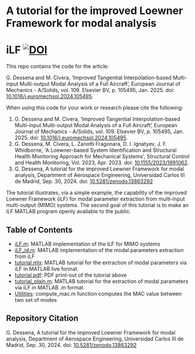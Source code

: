 # A tutorial for the improved Loewner Framework for modal analysis

# iLF [![DOI](https://zenodo.org/badge/doi/10.5281/zenodo.13863292.svg)](https://doi.org/10.5281/zenodo.13863292)

This repo contains the code for the article:

G. Dessena and M. Civera, ‘Improved Tangential Interpolation-based Multi-input Multi-output Modal Analysis of a Full Aircraft’, European Journal of Mechanics - A/Solids, vol. 109. Elsevier BV, p. 105495, Jan. 2025. doi: [10.1016/j.euromechsol.2024.105495](https://doi.org/10.1016/j.euromechsol.2024.105495).

When using this code for your work or research please cite the following:

1.	G. Dessena and M. Civera, ‘Improved Tangential Interpolation-based Multi-input Multi-output Modal Analysis of a Full Aircraft’, European Journal of Mechanics - A/Solids, vol. 109. Elsevier BV, p. 105495, Jan. 2025. doi: [10.1016/j.euromechsol.2024.105495](https://doi.org/10.1016/j.euromechsol.2024.105495).
2.	G. Dessena, M. Civera, L. Zanotti Fragonara, D. I. Ignatyev, J. F. Whidborne, 'A Loewner-based System Identification and Structural Health Monitoring Approach for Mechanical Systems', Structural Control and Health Monitoring, Vol. 2023, Apr. 2023. doi: [10.1155/2023/1891062](https://doi.org/10.1155/2023/1891062).
3.	G. Dessena, A tutorial for the improved Loewner Framework for modal analysis, Department of Aerospace Engineering, Universidad Carlos III de Madrid, Sep. 30, 2024. doi: [10.5281/zenodo.13863292](https://doi.org/10.5281/zenodo.13863292)

The tutorial illustrates, via a simple example, the capability of the improved Loewner Framework (iLF) for modal parameter extraction from multi-input multi-output (MIMO) systems. The second goal of this tutorial is to make an iLF MATLAB program openly available to the public.

## Table of Contents
- [iLF.m](/iLF.m): MATLAB implementation of the iLF for MIMO systems
- [iLF_id.m](/iLF_id.m): MATLAB implementation of the modal parameters extraction from iLF
- [tutorial.mlx](/tutorial.mlx): MATLAB tutorial for the extraction of modal parameters via iLF in MATLAB live format.
- [tutorial.pdf](/tutorial.pdf): PDF print-out of the tutorial above
- [tutorial_plain.m](/tutorial_plain.m): MATLAB tutorial for the extraction of modal parameters via iLF in MATLAB .m format.
- [Utilities](/Utilities): compute_mac.m function computes the MAC value between two set of modes

## Repository Citation

G. Dessena, A tutorial for the improved Loewner Framework for modal analysis, Department of Aerospace Engineering, Universidad Carlos III de Madrid, Sep. 30, 2024. doi: [10.5281/zenodo.13863292](https://doi.org/10.5281/zenodo.13863292)
